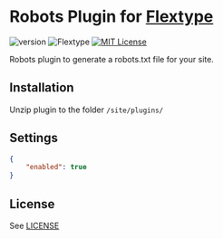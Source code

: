 # Robots Plugin for [Flextype](http://flextype.org/)
![version](https://img.shields.io/badge/version-1.1.0-brightgreen.svg?style=flat-square "Version")
![Flextype](https://img.shields.io/badge/Flextype-0.9.0-green.svg?style=flat-square "Flextype Version")
[![MIT License](https://img.shields.io/badge/license-MIT-blue.svg?style=flat-square)](https://github.com/flextype-plugins/robots/blob/master/LICENSE.txt)

Robots plugin to generate a robots.txt file for your site.

## Installation
Unzip plugin to the folder `/site/plugins/`

## Settings

```json
{
    "enabled": true
}
```

## License
See [LICENSE](https://github.com/flextype-plugins/robots/blob/master/LICENSE)
